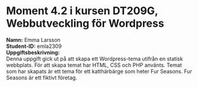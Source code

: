 # Moment 4.2 i kursen DT209G, Webbutveckling för Wordpress
**Namn:** Emma Larsson\
**Student-ID:** emla2309\
**Uppgiftsbeskrivning:**\
Denna uppgift gick ut på att skapa ett Wordpress-tema utifrån en statisk webbplats. För att skapa temat har HTML, CSS och PHP använts. Temat som har skapats är ett tema för ett katthärbärge som heter Fur Seasons. Fur Seasons är ett fiktivt företag.